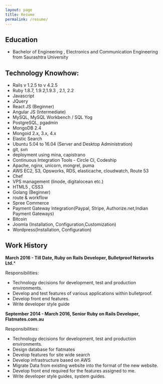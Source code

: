 ```yaml
---
layout: page
title: Resume
permalink: /resume/
---
```


## Education

- Bachelor of Engineering , Electronics and Communication Engineering from Saurashtra University

## Technology Knowhow:
- Rails v 1.2.5 to v 4.2.5
- Ruby 1.8.7, 1.9.2,1.9.3 , 2.1, 2.2
- Javascript
- JQuery
- React JS (Beginner)
- Angular JS (Intermediate)
- MySQL, MySQL Workbench / SQL Yog
- PostgreSQL, pgadmin
- MongoDB 2.4
- Mongoid 2.x, 3.x, 4.x
- Elastic Search
- Ubuntu 5.04 to 16.04 (Server and Desktop Administration)
- git, svn
- deployment using mina, capistrano
- Continuous Integration Tools - Circle CI, Codeship
- Apache, nginx, unicorn, mongrel, puma
- AWS EC2, S3, Opsworks, RDS, elasticache, cloudwatch, Route 53
- Chef
- VPS management (linode, digitalocean etc.)
- HTML5 , CSS3
- Golang (Beginner)
- route & workflow
- Spree Commerce
- Payment Gateway Integration(Paypal, Stripe, Authorize.net,Indian Payment Gateways)
- Bitcoin
- Joomla (Installation, Configuration,Customization)
- Wordpress(Installation, Configuration)

## Work History

**March 2016 ­- Till Date, Ruby on Rails Developer, Bulletproof Networks Ltd.***

Responsibilities:
- Technology decisions for development, test and production environments.
- Develop and test features of various applications within bulletproof.
- Develop front end features.
- Write developer style guide

**September 2014 - March 2016, Senior Ruby on Rails Developer, Flatmates.com.au**

Responsibilities:
- Technology decisions for development, test and production environments.
- Design database for flatmates
- Develop features for site wide search
- Develop infrastructure based on AWS
- Migrate Data from existing website into the format of the new website.
- Develop front end required for the features assigned to me.
- Write developer style guides, system guides.
